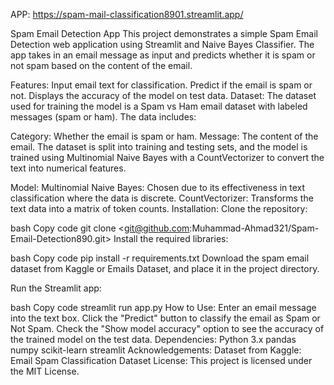 APP: https://spam-mail-classification8901.streamlit.app/

Spam Email Detection App
This project demonstrates a simple Spam Email Detection web application using Streamlit and Naive Bayes Classifier. The app takes in an email message as input and predicts whether it is spam or not spam based on the content of the email.

Features:
Input email text for classification.
Predict if the email is spam or not.
Displays the accuracy of the model on test data.
Dataset:
The dataset used for training the model is a Spam vs Ham email dataset with labeled messages (spam or ham). The data includes:

Category: Whether the email is spam or ham.
Message: The content of the email.
The dataset is split into training and testing sets, and the model is trained using Multinomial Naive Bayes with a CountVectorizer to convert the text into numerical features.

Model:
Multinomial Naive Bayes: Chosen due to its effectiveness in text classification where the data is discrete.
CountVectorizer: Transforms the text data into a matrix of token counts.
Installation:
Clone the repository:

bash
Copy code
git clone <git@github.com:Muhammad-Ahmad321/Spam-Email-Detection890.git>
Install the required libraries:

bash
Copy code
pip install -r requirements.txt
Download the spam email dataset from Kaggle or Emails Dataset, and place it in the project directory.

Run the Streamlit app:

bash
Copy code
streamlit run app.py
How to Use:
Enter an email message into the text box.
Click the "Predict" button to classify the email as Spam or Not Spam.
Check the "Show model accuracy" option to see the accuracy of the trained model on the test data.
Dependencies:
Python 3.x
pandas
numpy
scikit-learn
streamlit
Acknowledgements:
Dataset from Kaggle: Email Spam Classification Dataset
License:
This project is licensed under the MIT License.